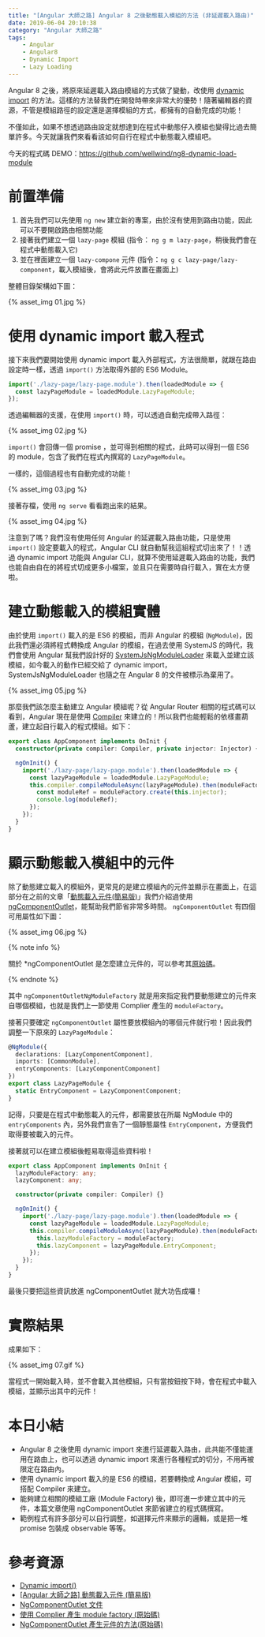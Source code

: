 ```yaml
---
title: "[Angular 大師之路] Angular 8 之後動態載入模組的方法 (非延遲載入路由)"
date: 2019-06-04 20:10:38
category: "Angular 大師之路"
tags:
	- Angular
	- Angular8
	- Dynamic Import
	- Lazy Loading
---
```


Angular 8 之後，將原來延遲載入路由模組的方式做了變動，改使用 [dynamic import](https://developers.google.com/web/updates/2017/11/dynamic-import) 的方法。這樣的方法替我們在開發時帶來非常大的優勢！隨著編輯器的資源，不管是模組路徑的設定還是選擇模組的方式，都擁有的自動完成的功能！

不僅如此，如果不想透過路由設定就想達到在程式中動態仔入模組也變得比過去簡單許多。今天就讓我們來看看該如何自行在程式中動態載入模組吧。

<!-- more -->

今天的程式碼 DEMO：https://github.com/wellwind/ng8-dynamic-load-module

# 前置準備

1. 首先我們可以先使用 `ng new` 建立新的專案，由於沒有使用到路由功能，因此可以不要開啟路由相關功能
2. 接著我們建立一個 `lazy-page` 模組 (指令： `ng g m lazy-page`，稍後我們會在程式中動態載入它)
3. 並在裡面建立一個 `lazy-compone` 元件 (指令：`ng g c lazy-page/lazy-component`，載入模組後，會將此元件放置在畫面上)

整體目錄架構如下圖：

{% asset_img 01.jpg %}

# 使用 dynamic import 載入程式

接下來我們要開始使用 dynamic import 載入外部程式，方法很簡單，就跟在路由設定時一樣，透過 `import()` 方法取得外部的 ES6 Module。

```typescript
import('./lazy-page/lazy-page.module').then(loadedModule => {
  const lazyPageModule = loadedModule.LazyPageModule;
});
```

透過編輯器的支援，在使用 `import()` 時，可以透過自動完成帶入路徑：

{% asset_img 02.jpg %}

`import()` 會回傳一個 promise ，並可得到相關的程式，此時可以得到一個 ES6 的 module，包含了我們在程式內撰寫的 `LazyPageModule`。

一樣的，這個過程也有自動完成的功能！

{% asset_img 03.jpg %}

接著存檔，使用 `ng serve` 看看跑出來的結果。

{% asset_img 04.jpg %}

注意到了嗎？我們沒有使用任何 Angular 的延遲載入路由功能，只是使用 `import()` 設定要載入的程式，Angular CLI 就自動幫我這組程式切出來了！！透過 dynamic import 功能與 Angular CLI，就算不使用延遲載入路由的功能，我們也能自由自在的將程式切成更多小檔案，並且只在需要時自行載入，實在太方便啦。

# 建立動態載入的模組實體

由於使用 `import()` 載入的是 ES6 的模組，而非 Angular 的模組 (`NgModule`)，因此我們還必須將程式轉換成 Angular 的模組，在過去使用 SystemJS 的時代，我們會使用 Angular 幫我們設計好的 [SystemJsNgModuleLoader](https://angular.io/api/core/SystemJsNgModuleLoader) 來載入並建立該模組，如今載入的動作已經交給了 dynamic import，SystemJsNgModuleLoader 也隨之在 Angular 8 的文件被標示為棄用了。

{% asset_img 05.jpg %}

那麼我們該怎麼主動建立 Angular 模組呢？從 Angular Router 相關的程式碼可以看到，Angular 現在是使用 [Compiler](https://angular.io/api/core/Compiler) 來建立的！所以我們也能輕鬆的依樣畫葫蘆，建立起自行載入的程式模組。如下：

```typescript
export class AppComponent implements OnInit {
  constructor(private compiler: Compiler, private injector: Injector) {}

  ngOnInit() {
    import('./lazy-page/lazy-page.module').then(loadedModule => {
      const lazyPageModule = loadedModule.LazyPageModule;
      this.compiler.compileModuleAsync(lazyPageModule).then(moduleFactory => {
        const moduleRef = moduleFactory.create(this.injector);
        console.log(moduleRef);
      });
    });
  }
}
```

# 顯示動態載入模組中的元件

除了動態建立載入的模組外，更常見的是建立模組內的元件並顯示在畫面上，在這部分在之前的文章「[動態載入元件(簡易版)](https://wellwind.idv.tw/blog/2018/10/28/mastering-angular-14-dynamic-component-loader/)」我們介紹過使用[ngComponentOutlet](https://angular.io/api/common/NgComponentOutlet)，能幫助我們節省非常多時間。 `ngComponentOutlet` 有四個可用屬性如下圖：

{% asset_img 06.jpg %}

{% note info %}

關於 *ngComponentOutlet 是怎麼建立元件的，可以參考其[原始碼](https://github.com/angular/angular/blob/8.0.0/packages/common/src/directives/ng_component_outlet.ts#L107-L109)。

{% endnote %}

其中 `ngComponentOutletNgModuleFactory` 就是用來指定我們要動態建立的元件來自哪個模組，也就是我們上一節使用 Complier 產生的 `moduleFactory`。

接著只要確定 `ngComponentOutlet` 屬性要放模組內的哪個元件就行啦！因此我們調整一下原來的 `LazyPageModule`：

```typescript
@NgModule({
  declarations: [LazyComponentComponent],
  imports: [CommonModule],
  entryComponents: [LazyComponentComponent]
})
export class LazyPageModule {
  static EntryComponent = LazyComponentComponent;
}
```

記得，只要是在程式中動態載入的元件，都需要放在所屬 NgModule 中的 `entryComponents` 內，另外我們宣告了一個靜態屬性 `EntryComponent`，方便我們取得要被載入的元件。

接著就可以在建立模組後輕易取得這些資料啦！

```typescript
export class AppComponent implements OnInit {
  lazyModuleFactory: any;
  lazyComponent: any;

  constructor(private compiler: Compiler) {}

  ngOnInit() {
    import('./lazy-page/lazy-page.module').then(loadedModule => {
      const lazyPageModule = loadedModule.LazyPageModule;
      this.compiler.compileModuleAsync(lazyPageModule).then(moduleFactory => {
        this.lazyModuleFactory = moduleFactory;
        this.lazyComponent = lazyPageModule.EntryComponent;
      });
    });
  }
}
```

最後只要把這些資訊放進 ngComponentOutlet 就大功告成囉！

# 實際結果

成果如下：

{% asset_img 07.gif %}

當程式一開始載入時，並不會載入其他模組，只有當按鈕按下時，會在程式中載入模組，並顯示出其中的元件！

# 本日小結

- Angular 8 之後使用 dynamic import 來進行延遲載入路由，此共能不僅能運用在路由上，也可以透過 dynamic import 來進行各種程式的切分，不用再被限定在路由內。
- 使用 dynamic import 載入的是 ES6 的模組，若要轉換成 Angular 模組，可搭配 Compiler 來建立。
- 能夠建立相關的模組工廠 (Module Factory) 後，即可進一步建立其中的元件，本篇文章使用 ngComponentOutlet 來節省建立的程式碼撰寫。
- 範例程式有許多部分可以自行調整，如選擇元件來顯示的邏輯，或是把一堆 promise 包裝成 observable 等等。

# 參考資源

- [Dynamic import()](https://developers.google.com/web/updates/2017/11/dynamic-import)
- [[Angular 大師之路] 動態載入元件 (簡易版)](https://wellwind.idv.tw/blog/2018/10/28/mastering-angular-14-dynamic-component-loader/)
- [NgComponentOutlet 文件](https://angular.io/api/common/NgComponentOutlet)
- [使用 Complier 產生 module factory (原始碼)](https://github.com/angular/angular/blob/72ecc453639eae017f75653c9004adc406ed2ee6/packages/router/src/router_config_loader.ts#L54)
- [NgComponentOutlet 產生元件的方法(原始碼)](https://github.com/angular/angular/blob/8.0.0/packages/common/src/directives/ng_component_outlet.ts#L107-L109)

